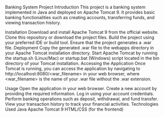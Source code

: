 Banking System Project
Introduction
This project is a banking system implemented in Java and deployed on Apache Tomcat 9. It provides basic banking functionalities such as creating accounts, transferring funds, and viewing transaction history.

Installation
Download and install Apache Tomcat 9 from the official website.
Clone this repository or download the project files.
Build the project using your preferred IDE or build tool. Ensure that the project generates a .war file.
Deployment
Copy the generated .war file to the webapps directory in your Apache Tomcat installation directory.
Start Apache Tomcat by running the startup.sh (Linux/Mac) or startup.bat (Windows) script located in the bin directory of your Tomcat installation.
Accessing the Application
Once Tomcat is running, you can access the application by navigating to http://localhost:8080/<war_filename> in your web browser, where <war_filename> is the name of your .war file without the .war extension.

Usage
Open the application in your web browser.
Create a new account by providing the required information.
Log in using your account credentials.
Perform banking operations such as deposit, withdrawal, and fund transfer.
View your transaction history to track your financial activities.
Technologies Used
Java
Apache Tomcat 9
HTML/CSS (for the frontend)
